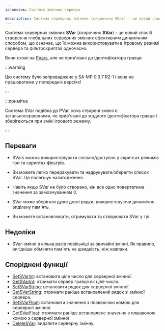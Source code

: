 ```yaml
---
заголовок: Система змінних сервера

description: Система серверних змінних (скорочено SVar) - це новий спосіб створення серверних змінних ефективним динамічно створюваним методом у глобальному масштабі, що означає, що вони можуть бути використані в ігровому режимі сервера та скриптах фільтрів одночасно.
---
```


Система серверних змінних **SVar** (скорочено **SVar**) - це новий спосіб створення глобальних серверних змінних ефективним динамічним способом, що означає, що їх можна використовувати в ігровому режимі сервера та фільтрскриптах одночасно.

Вони схожі на [PVars](perplayervariablesystem), але не прив'язані до ідентифікатора гравця.

:::warning

Цю систему було запроваджено у SA-MP 0.3.7 R2-1 і вона не працюватиме у попередніх версіях!

:::

:::примітка

Система SVar подібна до PVar, хоча створені змінні є загальносерверними, не прив'язані до жодного ідентифікатора гравця і зберігаються при зміні ігрового режиму.

:::

## Переваги

- SVars можна використовувати спільно/доступно у скриптах режимів гри та скриптах фільтрів.

- Ви можете легко перерахувати та надрукувати/зберегти список SVar. Це полегшує налагодження.

- Навіть якщо SVar не було створено, він все одно повертатиме значення за замовчуванням 0.

- SVar може зберігати дуже довгі рядки, використовуючи динамічно виділену пам'ять.

- Ви можете встановлювати, отримувати та створювати SVar у грі.

## Недоліки

- SVar-змінні в кілька разів повільніші за звичайні змінні. Як правило, вигідніше обміняти пам'ять на швидкість, ніж навпаки.

## Споріднені функції

- [SetSVarInt](../scripting/functions/SetSVarInt): встановити ціле число для серверної змінної.
- [GetSVarInt](../scripting/functions/GetSVarInt): отримати сервер гравця як ціле число.
- [SetSVarString](../scripting/functions/SetSVarString): встановити рядок для серверної змінної.
- [GetSVarString](../scripting/functions/GetSVarString): отримати раніше встановлений рядок зі змінної сервера.
- [SetSVarFloat](../scripting/functions/SetSVarFloat): встановити значення з плаваючою комою для серверної змінної.
- [GetSVarFloat](../scripting/functions/GetSVarFloat): отримати раніше встановлене значення з плаваючою комою з серверної змінної
- [DeleteSVar](../scripting/functions/DeleteSVar): видалити серверну змінну.


